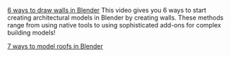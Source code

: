 [6 ways to draw walls in Blender](https://www.youtube.com/watch?v=Cunh57XjRv4&ab_channel=TheCGEssentials)
This video gives you 6 ways to start creating architectural models in Blender by creating walls. These methods range from using native tools to using sophisticated add-ons for complex building models!


[7 ways to model roofs in Blender](https://www.youtube.com/watch?v=Pcb-BBeGt8w)
